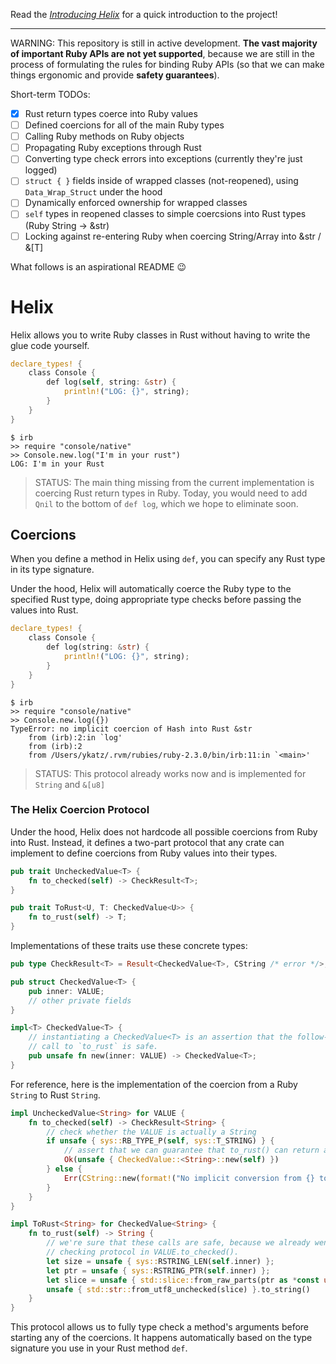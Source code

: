 Read the [*Introducing Helix*](http://blog.skylight.io/introducing-helix/) for a quick introduction to the project!

* * *

WARNING: This repository is still in active development. **The vast majority of important Ruby
APIs are not yet supported**, because we are still in the process of formulating the rules for
binding Ruby APIs (so that we can make things ergonomic and provide **safety guarantees**).

Short-term TODOs:

- [x] Rust return types coerce into Ruby values
- [ ] Defined coercions for all of the main Ruby types
- [ ] Calling Ruby methods on Ruby objects
- [ ] Propagating Ruby exceptions through Rust
- [ ] Converting type check errors into exceptions (currently they're just logged)
- [ ] `struct { }` fields inside of wrapped classes (not-reopened), using `Data_Wrap_Struct` under the hood
- [ ] Dynamically enforced ownership for wrapped classes
- [ ] `self` types in reopened classes to simple coercsions into Rust types (Ruby String -> &str)
- [ ] Locking against re-entering Ruby when coercing String/Array into &str / &[T]

What follows is an aspirational README :wink:

# Helix

Helix allows you to write Ruby classes in Rust without having to write the glue code yourself.

```rust
declare_types! {
    class Console {
        def log(self, string: &str) {
            println!("LOG: {}", string);
        }
    }
}
```

```shell
$ irb
>> require "console/native"
>> Console.new.log("I'm in your rust")
LOG: I'm in your Rust
```

> STATUS: The main thing missing from the current implementation is coercing Rust return types in Ruby. Today, you would need to add `Qnil` to the bottom of `def log`, which we hope to eliminate soon.

## Coercions

When you define a method in Helix using `def`, you can specify any Rust type in its type signature.

Under the hood, Helix will automatically coerce the Ruby type to the specified Rust type, doing appropriate type checks before passing the values into Rust.

```rust
declare_types! {
    class Console {
        def log(string: &str) {
            println!("LOG: {}", string);
        }
    }
}
```

```shell
$ irb
>> require "console/native"
>> Console.new.log({})
TypeError: no implicit coercion of Hash into Rust &str
	from (irb):2:in `log'
	from (irb):2
	from /Users/ykatz/.rvm/rubies/ruby-2.3.0/bin/irb:11:in `<main>'
```

> STATUS: This protocol already works now and is implemented for `String` and `&[u8]`

### The Helix Coercion Protocol

Under the hood, Helix does not hardcode all possible coercions from Ruby into Rust. Instead, it defines a two-part protocol that any crate can implement to define coercions from Ruby values into their types.

```rust
pub trait UncheckedValue<T> {
    fn to_checked(self) -> CheckResult<T>;
}

pub trait ToRust<U, T: CheckedValue<U>> {
    fn to_rust(self) -> T;
}
```

Implementations of these traits use these concrete types:

```rust
pub type CheckResult<T> = Result<CheckedValue<T>, CString /* error */>;

pub struct CheckedValue<T> {
    pub inner: VALUE;
    // other private fields
}

impl<T> CheckedValue<T> {
    // instantiating a CheckedValue<T> is an assertion that the follow-up
    // call to `to_rust` is safe.
    pub unsafe fn new(inner: VALUE) -> CheckedValue<T>;
}
```

For reference, here is the implementation of the coercion from a Ruby `String` to Rust `String`.

```rust
impl UncheckedValue<String> for VALUE {
    fn to_checked(self) -> CheckResult<String> {
        // check whether the VALUE is actually a String
        if unsafe { sys::RB_TYPE_P(self, sys::T_STRING) } {
            // assert that we can guarantee that to_rust() can return a Rust String safely
            Ok(unsafe { CheckedValue::<String>::new(self) })
        } else {
            Err(CString::new(format!("No implicit conversion from {} to Rust String", "?")).unwrap())
        }
    }
}

impl ToRust<String> for CheckedValue<String> {
    fn to_rust(self) -> String {
        // we're sure that these calls are safe, because we already went through the type
        // checking protocol in VALUE.to_checked().
        let size = unsafe { sys::RSTRING_LEN(self.inner) };
        let ptr = unsafe { sys::RSTRING_PTR(self.inner) };
        let slice = unsafe { std::slice::from_raw_parts(ptr as *const u8, size as usize) };
        unsafe { std::str::from_utf8_unchecked(slice) }.to_string()
    }
}
```

This protocol allows us to fully type check a method's arguments before starting any of the coercions. It happens automatically based on the type signature you use in your Rust method `def`. 
